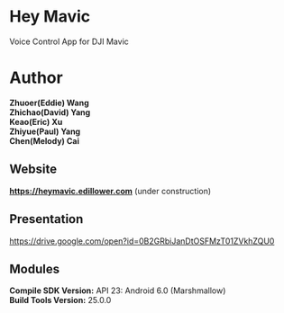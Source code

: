 # Hey Mavic
Voice Control App for DJI Mavic

# Author
**Zhuoer(Eddie) Wang**  
**Zhichao(David) Yang**  
**Keao(Eric) Xu**  
**Zhiyue(Paul) Yang**  
**Chen(Melody) Cai**  

## Website
**https://heymavic.edillower.com** (under construction)  

## Presentation
https://drive.google.com/open?id=0B2GRbiJanDtOSFMzT01ZVkhZQU0

## Modules
**Compile SDK Version:** API 23: Android 6.0 (Marshmallow)  
**Build Tools Version:** 25.0.0  
